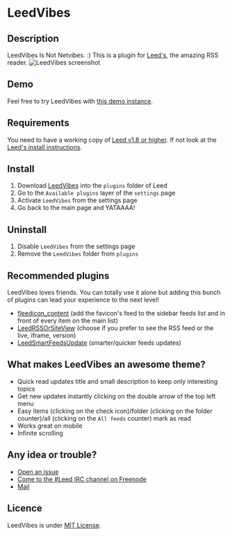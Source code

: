 # LeedVibes

## Description

LeedVibes Is Not Netvibes. :)
This is a plugin for [Leed's](https://github.com/LeedRSS/Leed), the amazing RSS reader.
![LeedVibes screenshot](http://leedvibes.simounet.net/images/leedvibes-screenshot.png)

## Demo

Feel free to try LeedVibes with [this demo instance](https://demo.leedvibes.simounet.net/).

## Requirements

You need to have a working copy of [Leed v1.8 or higher](https://github.com/LeedRSS/Leed). If not look at the [Leed's install instructions](https://github.com/LeedRSS/Leed#installation-1).

## Install

1. Download [LeedVibes](https://github.com/Simounet/LeedVibes/archive/dev.zip) into the `plugins` folder of Leed
2. Go to the `Available plugins` layer of the `settings` page
3. Activate `LeedVibes` from the settings page
4. Go back to the main page and YATAAAA!

## Uninstall

1. Disable `LeedVibes` from the settings page
2. Remove the `LeedVibes` folder from `plugins`

## Recommended plugins

LeedVibes loves friends. You can totally use it alone but adding this bunch of plugins can lead your experience to the next level!
- [fleedicon_content](https://github.com/Leed-market/fleedicon_content) (add the favicon's feed to the sidebar feeds list and in front of every item on the main list)
- [LeedRSSOrSiteView](https://github.com/Leed-market/LeedRSSOrSiteView) (choose if you prefer to see the RSS feed or the live, iframe, version)
- [LeedSmartFeedsUpdate](https://github.com/Leed-market/LeedSmartFeedsUpdate) (smarter/quicker feeds updates)

## What makes LeedVibes an awesome theme?

- Quick read updates title and small description to keep only interesting topics
- Get new updates instantly clicking on the double arrow of the top left menu
- Easy items (clicking on the check icon)/folder (clicking on the folder counter)/all (clicking on the `All feeds` counter) mark as read
- Works great on mobile
- Infinite scrolling

## Any idea or trouble?

- [Open an issue](https://github.com/Simounet/LeedVibes/issues/new)
- [Come to the #Leed IRC channel on Freenode](https://kiwiirc.com/client/irc.freenode.net/#Leed)
- [Mail](mailto:leedvibes@simounet.net)

## Licence

LeedVibes is under [MIT License](http://opensource.org/licenses/MIT).
